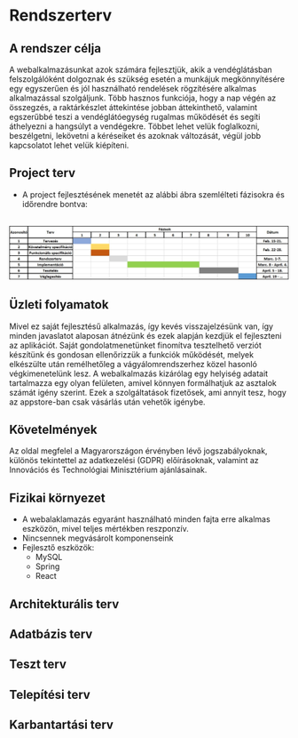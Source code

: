 # Rendszerterv

## A rendszer célja
A webalkalmazásunkat azok számára fejlesztjük, akik a vendéglátásban felszolgálóként dolgoznak és szükség esetén a munkájuk megkönnyítésére egy egyszerűen és jól használható rendelések rögzítésére alkalmas alkalmazással szolgáljunk. Több hasznos funkciója, hogy a nap végén az összegzés, a raktárkészlet áttekintése jobban áttekinthető, valamint egszerűbbé teszi a vendéglátóegység rugalmas működését és segíti áthelyezni a hangsúlyt a vendégekre. Többet lehet velük foglalkozni, beszélgetni, lekövetni a kéréseiket és azoknak változását, végül jobb kapcsolatot lehet velük kiépíteni.

## Project terv
+ A project fejlesztésének menetét az alábbi ábra szemlélteti fázisokra és időrendre bontva:
<br>
<img src="https://github.com/Moss4t/AFP_TenGeri/blob/main/Images/Menetrend.jpg">

## Üzleti folyamatok
Mivel ez saját fejlesztésű alkalmazás, így kevés visszajelzésünk van, így minden javaslatot alaposan átnézünk és ezek alapján kezdjük el fejleszteni az aplikációt. Saját gondolatmenetünket finomítva tesztelhető verziót készítünk és gondosan ellenőrizzük a funkciók működését, melyek elkészülte után remélhetőleg a vágyálomrendszerhez közel hasonló végkimenetelünk lesz. A webalkalmazás kizárólag egy helyiség adatait tartalmazza egy olyan felületen, amivel könnyen formálhatjuk az asztalok számát igény szerint. Ezek a szolgáltatások fizetősek, ami annyit tesz, hogy az appstore-ban csak vásárlás után vehetők igénybe.

## Követelmények
Az oldal megfelel a Magyarországon érvényben lévő jogszabályoknak, különös tekintettel az adatkezelési (GDPR) előírásoknak, valamint az Innovációs és Technológiai Minisztérium ajánlásainak. 

## Fizikai környezet
- A webalaklamazás egyaránt használható minden fajta erre alkalmas eszközön, mivel teljes mértékben reszponzív.
- Nincsennek megvásárolt komponenseink
- Fejlesztő eszközök:
  - MySQL
  - Spring
  - React
	
## Architekturális terv

## Adatbázis terv

## Teszt terv

## Telepítési terv

## Karbantartási terv
